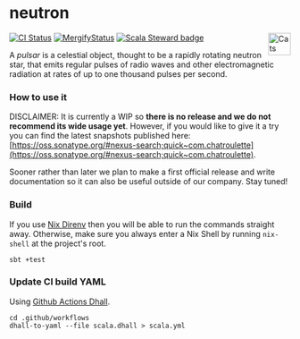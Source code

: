 # neutron

[![CI Status](https://github.com/cr-org/neutron/workflows/Scala/badge.svg)](https://github.com/cr-org/neutron/actions)
[![MergifyStatus](https://img.shields.io/endpoint.svg?url=https://gh.mergify.io/badges/cr-org/neutron&style=flat)](https://mergify.io)
[![Scala Steward badge](https://img.shields.io/badge/Scala_Steward-helping-brightgreen.svg?style=flat&logo=data:image/png;base64,iVBORw0KGgoAAAANSUhEUgAAAA4AAAAQCAMAAAARSr4IAAAAVFBMVEUAAACHjojlOy5NWlrKzcYRKjGFjIbp293YycuLa3pYY2LSqql4f3pCUFTgSjNodYRmcXUsPD/NTTbjRS+2jomhgnzNc223cGvZS0HaSD0XLjbaSjElhIr+AAAAAXRSTlMAQObYZgAAAHlJREFUCNdNyosOwyAIhWHAQS1Vt7a77/3fcxxdmv0xwmckutAR1nkm4ggbyEcg/wWmlGLDAA3oL50xi6fk5ffZ3E2E3QfZDCcCN2YtbEWZt+Drc6u6rlqv7Uk0LdKqqr5rk2UCRXOk0vmQKGfc94nOJyQjouF9H/wCc9gECEYfONoAAAAASUVORK5CYII=)](https://scala-steward.org)
<a href="https://typelevel.org/cats/"><img src="https://typelevel.org/cats/img/cats-badge.svg" height="40px" align="right" alt="Cats friendly" /></a>

A *pulsar* is a celestial object, thought to be a rapidly rotating neutron star, that emits regular pulses of radio waves and other electromagnetic radiation at rates of up to one thousand pulses per second.

### How to use it

DISCLAIMER: It is currently a WIP so **there is no release and we do not recommend its wide usage yet**. However, if you would like to give it a try you can find the latest snapshots published here: [https://oss.sonatype.org/#nexus-search;quick~com.chatroulette](https://oss.sonatype.org/#nexus-search;quick~com.chatroulette).

Sooner rather than later we plan to make a first official release and write documentation so it can also be useful outside of our company. Stay tuned!

### Build

If you use [Nix Direnv](https://github.com/nix-community/nix-direnv) then you will be able to run the commands straight away. Otherwise, make sure you always enter a Nix Shell by running `nix-shell` at the project's root.

```
sbt +test
```

### Update CI build YAML

Using [Github Actions Dhall](https://github.com/regadas/github-actions-dhall).

```
cd .github/workflows
dhall-to-yaml --file scala.dhall > scala.yml
```
